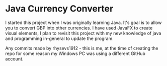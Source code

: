 # Java Currency Converter
I started this project when I was originally learning Java. It's goal is to allow you to convert GBP into other currencies. I have used JavaFX to create visual elements, I plan to revisit this project
with my new knowledge of java and programming in-general to update the program.

Any commits made by rhysevs1912 - this is me, at the time of creating the repo for some reason my Windows PC was using a different GitHub account.
